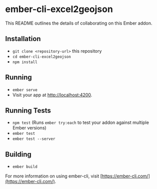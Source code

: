 # ember-cli-excel2geojson

This README outlines the details of collaborating on this Ember addon.

## Installation

* `git clone <repository-url>` this repository
* `cd ember-cli-excel2geojson`
* `npm install`

## Running

* `ember serve`
* Visit your app at [http://localhost:4200](http://localhost:4200).

## Running Tests

* `npm test` (Runs `ember try:each` to test your addon against multiple Ember versions)
* `ember test`
* `ember test --server`

## Building

* `ember build`

For more information on using ember-cli, visit [https://ember-cli.com/](https://ember-cli.com/).

